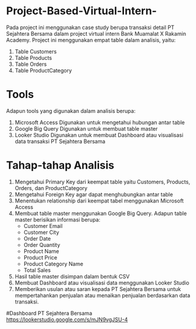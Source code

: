 # Project-Based-Virtual-Intern-
Pada project ini menggunakan case study berupa transaksi detail PT Sejahtera Bersama dalam project virtual intern Bank Muamalat X Rakamin Academy. Project ini menggunakan empat table dalam analisis, yaitu:
1. Table Customers
2. Table Products
3. Table Orders
4. Table ProductCategory

# Tools 
Adapun tools yang digunakan dalam analisis berupa:
1. Microsoft Access
   Digunakan untuk mengetahui hubungan antar table
2. Google Big Query
   Digunakan untuk membuat table master
3. Looker Studio
   Digunakan untuk membuat Dashboard atau visualisasi data transaksi PT Sejahtera     Bersama

# Tahap-tahap Analisis
1. Mengetahui Primary Key dari keempat table yaitu Customers, Products, Orders,       dan ProductCategory
2. Mengetahui Foreign Key agar dapat menghubungkan antar table
3. Menentukan relationship dari keempat tabel menggunakan Microsoft Access
4. Membuat table master menggunakan Google Big Query. Adapun table master             berisikan informasi berupa:
   - Customer Email
   - Customer City
   - Order Date
   - Order Quantity
   - Product Name
   - Product Price
   - Product Category Name
   - Total Sales
5.  Hasil table master disimpan dalam bentuk CSV
6.  Membuat Dashboard atau visualisasi data menggunakan Looker Studio
7.  Memberikan usulan atau saran kepada PT Sejahtera Bersama untuk mempertahankan      penjualan atau menaikan penjualan berdasarkan data transaksi.

#Dashboard PT Sejahtera Bersama
https://lookerstudio.google.com/s/mJN9vgJSU-4

